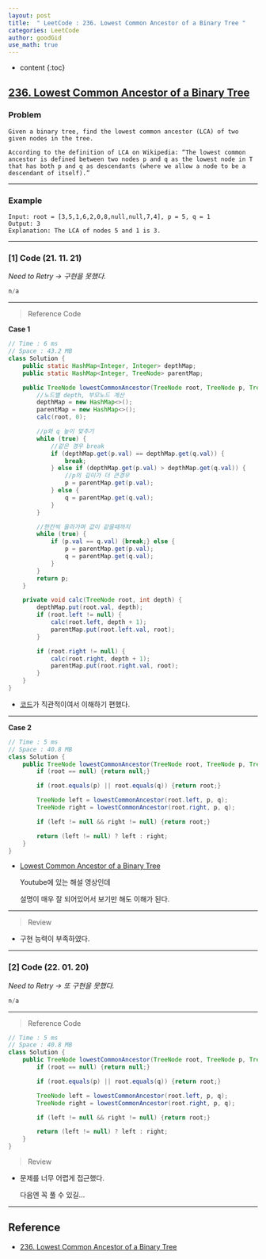 ```yaml
---
layout: post
title:  " LeetCode : 236. Lowest Common Ancestor of a Binary Tree "
categories: LeetCode
author: goodGid
use_math: true
---
```

* content
{:toc}

## [236. Lowest Common Ancestor of a Binary Tree](https://leetcode.com/problems/lowest-common-ancestor-of-a-binary-tree/)

### Problem

```
Given a binary tree, find the lowest common ancestor (LCA) of two given nodes in the tree.

According to the definition of LCA on Wikipedia: “The lowest common ancestor is defined between two nodes p and q as the lowest node in T that has both p and q as descendants (where we allow a node to be a descendant of itself).”
```


---

### Example

```
Input: root = [3,5,1,6,2,0,8,null,null,7,4], p = 5, q = 1
Output: 3
Explanation: The LCA of nodes 5 and 1 is 3.
```

---

### [1] Code (21. 11. 21)

*Need to Retry -> 구현을 못했다.*

``` java
n/a
```

---

> Reference Code

**Case 1**

``` java
// Time : 6 ms 
// Space : 43.2 MB
class Solution {
    public static HashMap<Integer, Integer> depthMap;
    public static HashMap<Integer, TreeNode> parentMap;

    public TreeNode lowestCommonAncestor(TreeNode root, TreeNode p, TreeNode q) {
        //노드별 depth, 부모노드 계산
        depthMap = new HashMap<>();
        parentMap = new HashMap<>();
        calc(root, 0);

        //p와 q 높이 맞추기
        while (true) {
            //같은 경우 break
            if (depthMap.get(p.val) == depthMap.get(q.val)) {
                break;
            } else if (depthMap.get(p.val) > depthMap.get(q.val)) {
                //p의 깊이가 더 큰경우
                p = parentMap.get(p.val);
            } else {
                q = parentMap.get(q.val);
            }
        }

        //한칸씩 올라가며 값이 같을때까지
        while (true) {
            if (p.val == q.val) {break;} else {
                p = parentMap.get(p.val);
                q = parentMap.get(q.val);
            }
        }
        return p;
    }

    private void calc(TreeNode root, int depth) {
        depthMap.put(root.val, depth);
        if (root.left != null) {
            calc(root.left, depth + 1);
            parentMap.put(root.left.val, root);
        }

        if (root.right != null) {
            calc(root.right, depth + 1);
            parentMap.put(root.right.val, root);
        }
    }
}
```

* [코드](https://github.com/wonyong-park/LeetCode/blob/main/lowest-common-ancestor-of-a-binary-tree/lowest-common-ancestor-of-a-binary-tree.java)가 직관적이여서 이해하기 편했다.

---

**Case 2**

``` java
// Time : 5 ms
// Space : 40.8 MB
class Solution {
    public TreeNode lowestCommonAncestor(TreeNode root, TreeNode p, TreeNode q) {
        if (root == null) {return null;}

        if (root.equals(p) || root.equals(q)) {return root;}

        TreeNode left = lowestCommonAncestor(root.left, p, q);
        TreeNode right = lowestCommonAncestor(root.right, p, q);

        if (left != null && right != null) {return root;}

        return (left != null) ? left : right;
    }
}
```

* [Lowest Common Ancestor of a Binary Tree](https://www.youtube.com/watch?v=WRAJ8Q9bICM)

  Youtube에 있는 해설 영상인데

  설명이 매우 잘 되어있어서 보기만 해도 이해가 된다.

---

> Review

* 구현 능력이 부족하였다.

---

### [2] Code (22. 01. 20)

*Need to Retry -> 또 구현을 못했다.*

``` java
n/a
```

---

> Reference Code

``` java
// Time : 5 ms
// Space : 40.8 MB
class Solution {
    public TreeNode lowestCommonAncestor(TreeNode root, TreeNode p, TreeNode q) {
        if (root == null) {return null;}

        if (root.equals(p) || root.equals(q)) {return root;}

        TreeNode left = lowestCommonAncestor(root.left, p, q);
        TreeNode right = lowestCommonAncestor(root.right, p, q);

        if (left != null && right != null) {return root;}

        return (left != null) ? left : right;
    }
}
```

> Review

* 문제를 너무 어렵게 접근했다.

  다음엔 꼭 풀 수 있길...



---

## Reference

* [236. Lowest Common Ancestor of a Binary Tree](https://leetcode.com/problems/lowest-common-ancestor-of-a-binary-tree/)